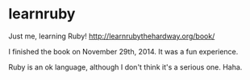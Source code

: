 learnruby
=========

Just me, learning Ruby!
http://learnrubythehardway.org/book/

I finished the book on November 29th, 2014. It was a fun experience.

Ruby is an ok language, although I don't think it's a serious one. Haha.



